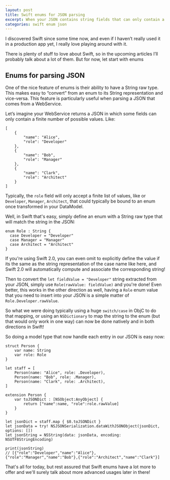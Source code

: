 ```yaml
---
layout: post
title: Swift enums for JSON parsing
excerpt: When your JSON contains string fields that can only contain a limited set of values, Swift enums and their ability to have String raw types can be very handy.
categories: swift enum json
---
```


I discovered Swift since some time now, and even if I haven&rsquo;t really used it in a production app yet, I really love playing around with it.

There is plenty of stuff to love about Swift, so in the upcoming articles I&rsquo;ll probably talk about a lot of them. But for now, let start with enums


## Enums for parsing JSON

One of the nice feature of enums is their ability to have a String raw type. This makes easy to &ldquo;convert&rdquo; from an enum to its String representation and vice-versa. This feature is particularly useful when parsing a JSON that comes from a WebService.

Let&rsquo;s imagine your WebService returns a JSON in which some fields can only contain a finite number of possible values. Like:


    [
        {
            "name": "Alice",
            "role": "Developer"
        },
        {
            "name": "Bob",
            "role": "Manager"
        },
        {
            "name": "Clark",
            "role": "Architect"
        }
    ]


Typically, the `role` field will only accept a finite list of values, like or `Developer`, `Manager`, `Architect`, that could typically be bound to an enum once transformed in your DataModel.

Well, in Swift that's easy, simply define an enum with a String raw type that will match the string in the JSON:

    enum Role : String {
      case Developer = "Developer"
      case Manager = "Manager"
      case Architect = "Architect"
    }

If you're using Swift 2.0, you can even omit to explicitly define the value if its the same as the string representation of the case name like here, and Swift 2.0 will automatically compute and associate the corresponding string!

Then to convert the `let fieldValue = "Developer"` string extracted from your JSON, simply use `Role(rawValue: fieldValue)` and you're done!
Even better, this works in the other direction as well, having a `Role` enum value that you need to insert into your JSON is a simple matter of `Role.Developer.rawValue`.

So what we were doing typically using a huge `switch/case` in ObjC to do that mapping, or using an `NSDictionary` to map the string to the enum (but that would only work in one way) can now be done natively and in both directions in Swift!


So doing a model type that now handle each entry in our JSON is easy now:

    struct Person {
        var name: String
        var role: Role
    }

    let staff = [
        Person(name: "Alice", role: .Developer),
        Person(name: "Bob", role: .Manager),
        Person(name: "Clark", role: .Architect),
    ]

    extension Person {
        var toJSONDict : [NSObject:AnyObject] {
            return ["name":name, "role":role.rawValue]
        }
    }

    let jsonDict = staff.map { $0.toJSONDict }
    let jsonData = try! NSJSONSerialization.dataWithJSONObject(jsonDict, options: [])
    let jsonString = NSString(data: jsonData, encoding: NSUTF8StringEncoding)

    print(jsonString)
    // [{"role":"Developer","name":"Alice"},{"role":"Manager","name":"Bob"},{"role":"Architect","name":"Clark"}]


That's all for today, but rest assured that Swift enums have a lot more to offer and we'll surely talk about more advanced usages later in there!